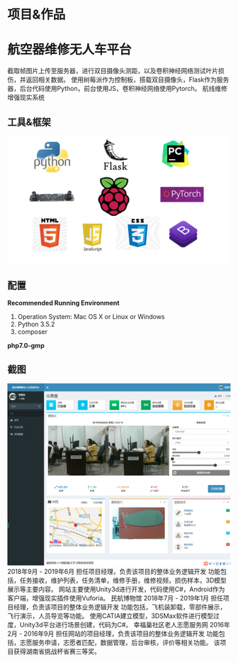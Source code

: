 # 项目&作品
# 航空器维修无人车平台
截取帧图片上传至服务器，进行双目摄像头测距，以及卷积神经网络测试叶片损伤，并返回相关数据。
使用树莓派作为控制板，搭载双目摄像头，Flask作为服务器，后台代码使用Python，前台使用JS，卷积神经网络使用Pytorch。
航线维修增强现实系统
## 工具&框架
![](航空器维修无人车平台/tools.png)
## 配置
**Recommended Running Environment** 

1. Operation System: Mac OS X or Linux or Windows
3. Python 3.5.2
6. composer

**php7.0-gmp**
## 截图
![](航空器维修无人车平台/index.png)
2018年9月 - 2019年6月
担任项目经理，负责该项目的整体业务逻辑开发
功能包括，任务接收，维护列表，任务清单，维修手册，维修视频，损伤样本，3D模型展示等主要内容。
网站主要使用Unity3d进行开发，代码使用C#，Android作为客户端，增强现实插件使用Vuforia。
民航博物馆
2018年7月 - 2019年1月
担任项目经理，负责该项目的整体业务逻辑开发
功能包括，飞机装卸载，零部件展示，飞行演示，人员导览等功能。
使用CATIA建立模型，3DSMax软件进行模型过度，Unity3d平台进行场景创建，代码为C#。
幸福巢社区老人志愿服务网
2016年2月 - 2016年9月
担任网站的项目经理，负责该项目的整体业务逻辑开发
功能包括，志愿服务申请，志愿者匹配，数据管理，后台审核，评价等相关功能。
该项目获得湖南省挑战杯省赛三等奖。

